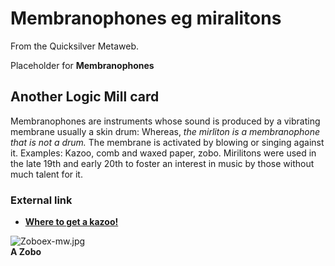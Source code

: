 
# Membranophones eg miralitons

From the Quicksilver Metaweb.

Placeholder for **Membranophones**

## Another Logic Mill card



Membranophones are instruments whose sound is produced by a vibrating membrane usually a skin drum: Whereas, *the mirliton is a membranophone that is not a drum.* The membrane is activated by blowing or singing against it. Examples: Kazoo, comb and waxed paper, zobo. Mirilitons were used in the late 19th and early 20th to foster an interest in music by those without much talent for it.

### External link


* **[Where to get a kazoo!](/http-www-kazoos-com-best-htm)**


![Zoboex-mw.jpg](/images/Zoboex-mw.jpg)  
**A Zobo**
